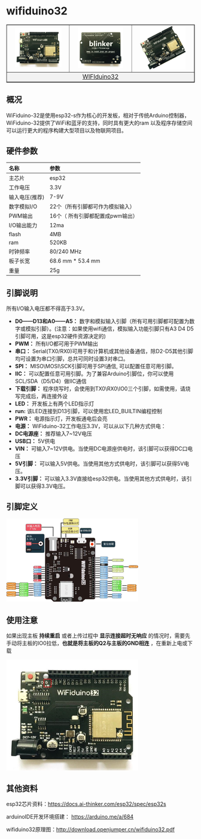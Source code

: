 # wifiduino32
<table border="1" align="center">

<tr>
  <td align="center"><img src="../img/OJKZ24/01.jpg" width=82% /></td>
  <td align="center"><img src="../img/OJKZ24/02.jpg" width=80% /></td>
  <td align="center"><img src="../img/OJKZ24/03.jpg" width=80% /></td>
</tr>
<tr>
  <td style="background-color:rgb(232,232,232,0.5) "colspan="3" align="center"> <a href="https://item.taobao.com/item.htm?id=627479039592"><font style="font-size:16px">WIFIduino32</font></a> </td>
</tr>
</table>


## 概况

WiFiduino-32是使用esp32-s作为核心的开发板，相对于传统Arduino控制器，WiFiduino-32提供了WiFi和蓝牙的支持，同时具有更大的ram 以及程序存储空间可以运行更大的程序构建大型项目以及物联网项目。


## 硬件参数

|名称 |参数|
|:--|:--|
|主芯片|esp32|
|工作电压|3.3V|
|输入电压(推荐)|7-9V|
|数字模拟I/O |22个（所有引脚都可作为模拟输入）|
|PWM输出 |16个（ 所有引脚都配置成pwm输出）|
|I/O输出能力|12ma|
|flash |4MB|
|ram | 520KB|
|时钟频率|  80/240 MHz |
|板子长宽  |68.6 mm * 53.4 mm |
|重量 |25g|

## 引脚说明

所有I/O输入电压都不得高于3.3V。

+ **D0——D13和A0——A5：** 数字和模拟输入引脚（所有可用引脚都可配置为数字或模拟引脚）。(注意：如果使用wifi通信，模拟输入功能引脚只有A3 D4 D5引脚可用，这是esp32硬件资源决定的)
+ **PWM：** 所有I/O都可用于PWM输出
+ **串口：** Serial(TX0/RX0)可用于和计算机或其他设备通信，除D2-D5其他引脚均可设置为串口引脚，总共可同时设置3对串口。
+ **SPI：** MISO\MOSI\SCK引脚可用于SPI通信, 可以配置任意可用引脚。
+ **IIC：** 可以配置任意可用引脚。为了兼容Arduino引脚位，你可以使用SCL/SDA（D5/D4）做IIC通信
+ **下载引脚：** 程序烧写时，会使用到TX0\RX0\IO0三个引脚，如需使用，请烧写完成后，再连接外设
+ **LED：** 开发板上有两个LED指示灯
+ **run:** 该LED连接到D13引脚，可以使用宏LED_BUILTIN编程控制
+ **PWR：** 电源指示灯，开发板通电后会亮
+ **电源：** WiFiduino-32工作电压3.3V，可以从以下几种方式供电：
+ **DC电源座：** 推荐输入7~12V电压
+ **USB口：** 5V供电
+ **VIN：** 可输入7~12V供电。当使用DC电源座供电时，该引脚可以获得DC口电压
+ **5V引脚：** 可以输入5V供电。当使用其他方式供电时，该引脚可以获得5V电压。
+ **3.3V引脚：** 可以输入3.3V直接给esp32供电。当使用其他方式供电时，该引脚可以获得3.3V电压。

## 引脚定义

<img src="../img/OJKZ24/04.jpg" width=70% />

## 使用注意

如果出现主板 **持续重启** 或者上传过程中 **显示连接超时无响应** 的情况时，需要先手动将主板的IO0拉低，**也就是将主板的Q2与主板的GND相连** ，在重新上电或下载

<img src="../img/OJKZ24/05.jpg" width=70% />

## 其他资料

esp32芯片资料：<https://docs.ai-thinker.com/esp32/spec/esp32s> 

arduinoIDE开发环境搭建： <https://arduino.me/a/684>

wifiduino32原理图：<http://download.openjumper.cn/wifiduino32.pdf>